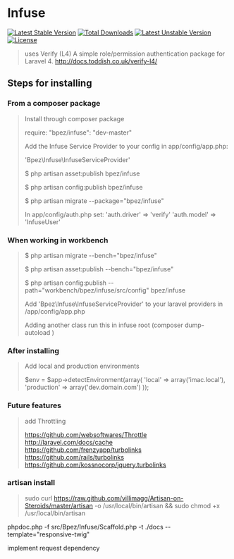 Infuse
====================

[![Latest Stable Version](https://poser.pugx.org/bpez/infuse/v/stable.png)](https://packagist.org/packages/bpez/infuse) [![Total Downloads](https://poser.pugx.org/bpez/infuse/downloads.png)](https://packagist.org/packages/bpez/infuse) [![Latest Unstable Version](https://poser.pugx.org/bpez/infuse/v/unstable.png)](https://packagist.org/packages/bpez/infuse) [![License](https://poser.pugx.org/bpez/infuse/license.png)](https://packagist.org/packages/bpez/infuse)

> uses Verify (L4) A simple role/permission authentication package for Laravel 4. http://docs.toddish.co.uk/verify-l4/


Steps for installing 
---------------------

### From a composer package

> Install through composer package
>
> require: "bpez/infuse": "dev-master"
>
> Add the Infuse Service Provider to your config in app/config/app.php: 
>
> 'Bpez\Infuse\InfuseServiceProvider'
>
> $ php artisan asset:publish bpez/infuse
>
> $ php artisan config:publish bpez/infuse
> 
> $ php artisan migrate --package="bpez/infuse"
>
> In app/config/auth.php set:
> 'auth.driver' => 'verify'
> 'auth.model' => 'InfuseUser'

### When working in workbench

> $ php artisan migrate --bench="bpez/infuse"
>
> $ php artisan asset:publish --bench="bpez/infuse"
>
> $ php artisan config:publish --path="workbench/bpez/infuse/src/config" bpez/infuse
> 
> Add 'Bpez\Infuse\InfuseServiceProvider' to your laravel providers in /app/config/app.php
>
> Adding another class run this in infuse root (composer dump-autoload )
>


### After installing


> Add local and production environments
>
> $env = $app->detectEnvironment(array(
>		'local'   => array('imac.local'),
> 	'production' => array('dev.domain.com')
>	));
>


### Future features 

> add Throttling
>
> https://github.com/websoftwares/Throttle
> http://laravel.com/docs/cache
> https://github.com/frenzyapp/turbolinks
> https://github.com/rails/turbolinks
> https://github.com/kossnocorp/jquery.turbolinks


### artisan install 
> sudo curl https://raw.github.com/villimagg/Artisan-on-Steroids/master/artisan -o /usr/local/bin/artisan && sudo chmod +x /usr/local/bin/artisan

phpdoc.php -f src/Bpez/Infuse/Scaffold.php -t ./docs --template="responsive-twig"

implement request dependency

